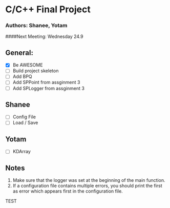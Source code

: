 # C/C++ Final Project
### Authors: Shanee, Yotam

####Next Meeting: Wednesday 24.9

## General:
- [x] Be AWESOME
- [ ] Build project skeleton
- [ ] Add BPQ
- [ ] Add SPPoint from assginment 3
- [ ] Add SPLogger from assginment 3

## Shanee
- [ ] Config File
- [ ] Load / Save

## Yotam
- [ ] KDArray

## Notes
1. Make sure that the logger was set at the beginning of the main function.
2. If a configuration file contains multiple errors, you should print the first as error which appears
first in the configuration file.

TEST